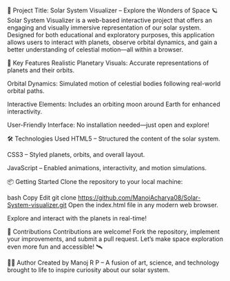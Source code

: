 🌌 Project Title: Solar System Visualizer – Explore the Wonders of Space 🪐
Solar System Visualizer is a web-based interactive project that offers an engaging and visually immersive representation of our solar system. Designed for both educational and exploratory purposes, this application allows users to interact with planets, observe orbital dynamics, and gain a better understanding of celestial motion—all within a browser.

🚀 Key Features
Realistic Planetary Visuals: Accurate representations of planets and their orbits.

Orbital Dynamics: Simulated motion of celestial bodies following real-world orbital paths.

Interactive Elements: Includes an orbiting moon around Earth for enhanced interactivity.

User-Friendly Interface: No installation needed—just open and explore!

🛠️ Technologies Used
HTML5 – Structured the content of the solar system.

CSS3 – Styled planets, orbits, and overall layout.

JavaScript – Enabled animations, interactivity, and motion simulations.

📦 Getting Started
Clone the repository to your local machine:

bash
Copy
Edit
git clone https://github.com/ManojAcharya08/Solar-System-visualizer.git
Open the index.html file in any modern web browser.

Explore and interact with the planets in real-time!

🤝 Contributions
Contributions are welcome! Fork the repository, implement your improvements, and submit a pull request. Let’s make space exploration even more fun and accessible! 🛰️

👨‍💻 Author
Created by Manoj R P – A fusion of art, science, and technology brought to life to inspire curiosity about our solar system.